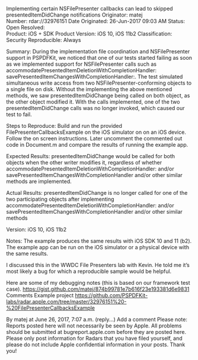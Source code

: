 Implementing certain NSFilePresenter callbacks can lead to skipped presentedItemDidChange notifications
Originator:	matej	
Number:	rdar://32976151	Date Originated:	26-Jun-2017 09:03 AM
Status:	Open	Resolved:	
Product:	iOS + SDK	Product Version:	iOS 10, iOS 11b2
Classification:	Security	Reproducible:	Always
 
Summary:
During the implementation file coordination and NSFilePresenter support in PSPDFKit, we noticed that one of our tests started failing as soon as we implemented support for NSFilePresenter calls such as  accommodatePresentedItemDeletionWithCompletionHandler: savePresentedItemChangesWithCompletionHandler:. The test simulated simultaneous write access from two NSFilePresenter-conforming objects to a single file on disk. Without the implementing the above mentioned methods, we saw presentedItemDidChange being called on both object, as the other object modified it. With the calls implemented, one of the two presentedItemDidChange calls was no longer invoked, which caused our test to fail.

Steps to Reproduce:
Build and run the provided FilePresenterCallbacksExample on the iOS simulator on on an iOS device. Follow the on screen instructions. Later uncomment the commented out code in Document.m and compare the results of running the example app. 

Expected Results:
presentedItemDidChange would be called for both objects when the other writer modifies it, regardless of whether accommodatePresentedItemDeletionWithCompletionHandler: and/or savePresentedItemChangesWithCompletionHandler and/or other similar methods are implemented.

Actual Results:
presentedItemDidChange is no longer called for one of the two participating objects after implementing accommodatePresentedItemDeletionWithCompletionHandler: and/or savePresentedItemChangesWithCompletionHandler and/or other similar methods

Version:
iOS 10, iOS 11b2

Notes:
The example produces the same results with iOS SDK 10 and 11 (b2). The example app can be run on the iOS simulator or a physical device with the same results. 

I discussed this in the WWDC File Presenters lab with Kevin. He told me it’s most likely a bug for which a reproducible sample would be helpful. 

Here are some of my debugging notes (this is based on our framework test case). https://gist.github.com/matej/874b99781e7b616f23e193381d6e9831
Comments
Example project
https://github.com/PSPDFKit-labs/radar.apple.com/tree/master/32976151%20-%20FilePresenterCallbacksExample

By matej at June 26, 2017, 7:07 a.m. (reply...)
Add a comment 
Please note: Reports posted here will not necessarily be seen by Apple. All problems should be submitted at bugreport.apple.com before they are posted here. Please only post information for Radars that you have filed yourself, and please do not include Apple confidential information in your posts. Thank you!

